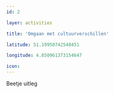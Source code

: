 ```yaml
---
id: 2

layer: activities

title: 'Omgaan met cultuurverschillen'

latitude: 51.19950742540451

longitude: 4.850961373154647

icon:
---
```


Beetje uitleg
